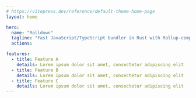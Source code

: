 ```yaml
---
# https://vitepress.dev/reference/default-theme-home-page
layout: home

hero:
  name: "Rolldown"
  tagline: "Fast JavaScript/TypeScript bundler in Rust with Rollup-compatible API"
  actions:

features:
  - title: Feature A
    details: Lorem ipsum dolor sit amet, consectetur adipiscing elit
  - title: Feature B
    details: Lorem ipsum dolor sit amet, consectetur adipiscing elit
  - title: Feature C
    details: Lorem ipsum dolor sit amet, consectetur adipiscing elit
---
```


